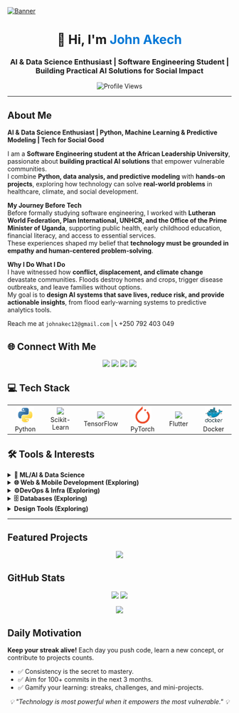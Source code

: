 [![Banner](https://itsm.tools/wp-content/uploads/2023/12/ai-buzzwords.png)](https://itsm.tools)

<h1 align="center">👋 Hi, I'm <span style="color:#0078D7;">John Akech</span></h1>
<h3 align="center">AI & Data Science Enthusiast | Software Engineering Student | Building Practical AI Solutions for Social Impact</h3>

<p align="center">
  <img src="https://komarev.com/ghpvc/?username=john-akech&label=Profile%20Views&color=blue&style=for-the-badge" alt="Profile Views" />
</p>

---

## About Me  

**AI & Data Science Enthusiast | Python, Machine Learning & Predictive Modeling | Tech for Social Good**

I am a **Software Engineering student at the African Leadership University**, passionate about **building practical AI solutions** that empower vulnerable communities.  
I combine **Python, data analysis, and predictive modeling** with **hands-on projects**, exploring how technology can solve **real-world problems** in healthcare, climate, and social development.  

**My Journey Before Tech**  
Before formally studying software engineering, I worked with **Lutheran World Federation, Plan International, UNHCR, and the Office of the Prime Minister of Uganda**, supporting public health, early childhood education, financial literacy, and access to essential services.  
These experiences shaped my belief that **technology must be grounded in empathy and human-centered problem-solving**.  

**Why I Do What I Do**  
I have witnessed how **conflict, displacement, and climate change** devastate communities. Floods destroy homes and crops, trigger disease outbreaks, and leave families without options.  
My goal is to **design AI systems that save lives, reduce risk, and provide actionable insights**, from flood early-warning systems to predictive analytics tools.

Reach me at `johnakec12@gmail.com` | 📞 +250 792 403 049  


## 🌐 Connect With Me  
<p align="center">
  <a href="https://www.linkedin.com/in/john-akech" target="_blank"><img src="https://img.icons8.com/color/48/linkedin.png" width="40"/></a>
  <a href="https://fb.com/the.lord.aroma" target="_blank"><img src="https://img.icons8.com/color/48/facebook.png" width="40"/></a>
  <a href="https://instagram.com/the.lord.aroma" target="_blank"><img src="https://img.icons8.com/fluency/48/instagram-new.png" width="40"/></a>
  <a href="https://x.com/john_akech_" target="_blank"><img src="https://img.icons8.com/ios-filled/50/000000/twitterx--v2.png" width="40"/></a>
</p>


## 💻 Tech Stack  

<table align="center">
<tr>
<td align="center" width="120"><img src="https://raw.githubusercontent.com/devicons/devicon/master/icons/python/python-original.svg" width="40"/><br>Python</td>
<td align="center" width="120"><img src="https://upload.wikimedia.org/wikipedia/commons/0/05/Scikit_learn_logo_small.svg" width="40"/><br>Scikit-Learn</td>
<td align="center" width="120"><img src="https://www.vectorlogo.zone/logos/tensorflow/tensorflow-icon.svg" width="40"/><br>TensorFlow</td>
<td align="center" width="120"><img src="https://raw.githubusercontent.com/devicons/devicon/master/icons/pytorch/pytorch-original.svg" width="40"/><br>PyTorch</td>
<td align="center" width="120"><img src="https://www.vectorlogo.zone/logos/flutterio/flutterio-icon.svg" width="40"/><br>Flutter</td>
<td align="center" width="120"><img src="https://raw.githubusercontent.com/devicons/devicon/master/icons/docker/docker-original-wordmark.svg" width="40"/><br>Docker</td>
</tr>
</table>

## 🛠 Tools & Interests  

<details>
<summary><b>🔬 ML/AI & Data Science</b></summary>
<p align="center">
  <img src="https://raw.githubusercontent.com/devicons/devicon/master/icons/pandas/pandas-original.svg" width="40"/>
  <img src="https://raw.githubusercontent.com/mwaskom/seaborn/master/doc/_static/logo-mark-lightbg.svg" width="40"/>
  <img src="https://www.vectorlogo.zone/logos/pytorch/pytorch-icon.svg" width="40"/>
  <img src="https://www.vectorlogo.zone/logos/numpy/numpy-icon.svg" width="40"/>
</p>
</details>

<details>
<summary><b>🌐 Web & Mobile Development (Exploring)</b></summary>
<p align="center">
  <img src="https://raw.githubusercontent.com/devicons/devicon/master/icons/html5/html5-original.svg" width="40"/>
  <img src="https://raw.githubusercontent.com/devicons/devicon/master/icons/css3/css3-original.svg" width="40"/>
  <img src="https://raw.githubusercontent.com/devicons/devicon/master/icons/typescript/typescript-original.svg" width="40"/>
  <img src="https://raw.githubusercontent.com/devicons/devicon/master/icons/vuejs/vuejs-original.svg" width="40"/>
  <img src="https://www.vectorlogo.zone/logos/dartlang/dartlang-icon.svg" width="40"/>
</p>
</details>

<details>
<summary><b>⚙DevOps & Infra (Exploring)</b></summary>
<p align="center">
  <img src="https://www.vectorlogo.zone/logos/kubernetes/kubernetes-icon.svg" width="40"/>
  <img src="https://www.vectorlogo.zone/logos/vagrantup/vagrantup-icon.svg" width="40"/>
  <img src="https://www.vectorlogo.zone/logos/virtualbox/virtualbox-icon.svg" width="40"/>
</p>
</details>

<details>
<summary><b>🗄 Databases (Exploring)</b></summary>
<p align="center">
  <img src="https://raw.githubusercontent.com/devicons/devicon/master/icons/mongodb/mongodb-original.svg" width="40"/>
  <img src="https://raw.githubusercontent.com/devicons/devicon/master/icons/mysql/mysql-original.svg" width="40"/>
  <img src="https://raw.githubusercontent.com/devicons/devicon/master/icons/postgresql/postgresql-icon.svg" width="40"/>
  <img src="https://www.vectorlogo.zone/logos/sqlite/sqlite-icon.svg" width="40"/>
</p>
</details>

<details>
<summary><b>Design Tools (Exploring)</b></summary>
<p align="center">
  <img src="https://www.vectorlogo.zone/logos/figma/figma-icon.svg" width="40"/>
  <img src="https://www.vectorlogo.zone/logos/adobe_illustrator/adobe_illustrator-icon.svg" width="40"/>
  <img src="https://raw.githubusercontent.com/devicons/devicon/master/icons/photoshop/photoshop-line.svg" width="40"/>
</p>
</details>

---

## Featured Projects  

<p align="center">
  <a href="https://github.com/John-Akech/Sonar-Rock-vs-Mine-Classifier">
    <img src="https://github-readme-stats.vercel.app/api/pin/?username=John-Akech&repo=Sonar-Rock-vs-Mine-Classifier&theme=tokyonight" />
  </a>
</p>


## GitHub Stats  

<p align="center">
  <img src="https://github-readme-stats.vercel.app/api?username=john-akech&show_icons=true&theme=tokyonight&hide=C,cpp" height="180"/>
  <img src="https://streak-stats.demolab.com?user=john-akech&theme=tokyonight&mode=weekly" height="180"/>
</p>

<p align="center">
  <img src="https://github-readme-stats.vercel.app/api/top-langs/?username=john-akech&layout=compact&theme=tokyonight&hide=C,C++" height="150"/>
</p>


## Daily Motivation  

**Keep your streak alive!** Each day you push code, learn a new concept, or contribute to projects counts.  
- ✅ Consistency is the secret to mastery.  
- ✅ Aim for 100+ commits in the next 3 months.  
- ✅ Gamify your learning: streaks, challenges, and mini-projects.  


<p align="center"><em>💡 "Technology is most powerful when it empowers the most vulnerable." 💡</em></p>
